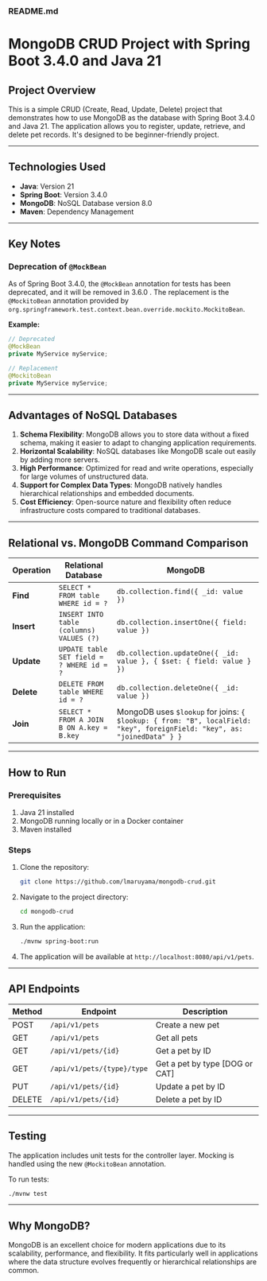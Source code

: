 ### **README.md**

# MongoDB CRUD Project with Spring Boot 3.4.0 and Java 21

## **Project Overview**

This is a simple CRUD (Create, Read, Update, Delete) project that demonstrates how to use MongoDB as the database with Spring Boot 3.4.0 and Java 21. The application allows you to register, update, retrieve, and delete pet records. It's designed to be beginner-friendly project.

---

## **Technologies Used**
- **Java**: Version 21
- **Spring Boot**: Version 3.4.0
- **MongoDB**: NoSQL Database version 8.0
- **Maven**: Dependency Management

---

## **Key Notes**

### **Deprecation of `@MockBean`**
As of Spring Boot 3.4.0, the `@MockBean` annotation for tests has been deprecated, and it will be removed in 3.6.0 . The replacement is the `@MockitoBean` annotation provided by `org.springframework.test.context.bean.override.mockito.MockitoBean`.

**Example:**
```java
// Deprecated
@MockBean
private MyService myService;

// Replacement
@MockitoBean
private MyService myService;
```

---

## **Advantages of NoSQL Databases**

1. **Schema Flexibility**: MongoDB allows you to store data without a fixed schema, making it easier to adapt to changing application requirements.
2. **Horizontal Scalability**: NoSQL databases like MongoDB scale out easily by adding more servers.
3. **High Performance**: Optimized for read and write operations, especially for large volumes of unstructured data.
4. **Support for Complex Data Types**: MongoDB natively handles hierarchical relationships and embedded documents.
5. **Cost Efficiency**: Open-source nature and flexibility often reduce infrastructure costs compared to traditional databases.

---

## **Relational vs. MongoDB Command Comparison**

| **Operation**           | **Relational Database**                     | **MongoDB**                                    |
|--------------------------|---------------------------------------------|-----------------------------------------------|
| **Find**                | `SELECT * FROM table WHERE id = ?`          | `db.collection.find({ _id: value })`          |
| **Insert**              | `INSERT INTO table (columns) VALUES (?)`    | `db.collection.insertOne({ field: value })`   |
| **Update**              | `UPDATE table SET field = ? WHERE id = ?`   | `db.collection.updateOne({ _id: value }, { $set: { field: value } })` |
| **Delete**              | `DELETE FROM table WHERE id = ?`            | `db.collection.deleteOne({ _id: value })`     |
| **Join**                | `SELECT * FROM A JOIN B ON A.key = B.key`   | MongoDB uses `$lookup` for joins: `{ $lookup: { from: "B", localField: "key", foreignField: "key", as: "joinedData" } }` |

---

## **How to Run**

### **Prerequisites**
1. Java 21 installed
2. MongoDB running locally or in a Docker container
3. Maven installed

### **Steps**
1. Clone the repository:
   ```bash
   git clone https://github.com/lmaruyama/mongodb-crud.git
   ```
2. Navigate to the project directory:
   ```bash
   cd mongodb-crud
   ```
3. Run the application:
   ```bash
   ./mvnw spring-boot:run
   ```
4. The application will be available at `http://localhost:8080/api/v1/pets`.

---

## **API Endpoints**

| **Method** | **Endpoint**               | **Description**            |
|------------|----------------------------|----------------------------|
| POST       | `/api/v1/pets`             | Create a new pet           |
| GET        | `/api/v1/pets`             | Get all pets               |
| GET        | `/api/v1/pets/{id}`        | Get a pet by ID            |
| GET        | `/api/v1/pets/{type}/type` | Get a pet by type [DOG or CAT] |
| PUT        | `/api/v1/pets/{id}`        | Update a pet by ID         |
| DELETE     | `/api/v1/pets/{id}`        | Delete a pet by ID         |

---

## **Testing**

The application includes unit tests for the controller layer. Mocking is handled using the new `@MockitoBean` annotation.

To run tests:
```bash
./mvnw test
```

---

## **Why MongoDB?**

MongoDB is an excellent choice for modern applications due to its scalability, performance, and flexibility. It fits particularly well in applications where the data structure evolves frequently or hierarchical relationships are common.

